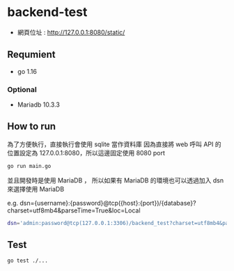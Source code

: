 # backend-test

- 網頁位址 : http://127.0.0.1:8080/static/

## Requmient

- go 1.16

### Optional
- Mariadb 10.3.3

## How to run

為了方便執行，直接執行會使用 sqlite 當作資料庫
因為直接將 web 呼叫 API 的位置設定為 127.0.0.1:8080，所以這邊固定使用 8080 port

```sh
go run main.go
```

並且開發時是使用 MariaDB ， 所以如果有 MariaDB 的環境也可以透過加入 dsn 來選擇使用 MariaDB

e.g. dsn={username}:{password}@tcp({host}:{port})/{database}?charset=utf8mb4&parseTime=True&loc=Local

```sh
dsn='admin:password@tcp(127.0.0.1:3306)/backend_test?charset=utf8mb4&parseTime=True&loc=Local' go run main.go
```

## Test

```sh
go test ./...
```
